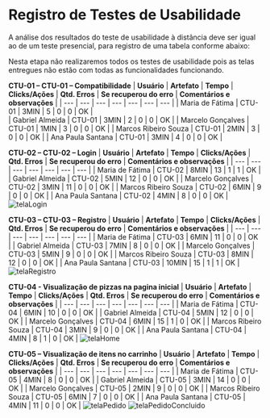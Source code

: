 # Registro de Testes de Usabilidade
 A análise dos resultados do teste de usabilidade à distância deve ser igual ao de um teste presencial, para registro de uma tabela conforme abaixo:

Nesta etapa não realizaremos todos os testes de usabilidade pois as telas entregues não estão com todas as funcionalidades funcionando.

**CTU-01 – CTU-01 – Compatibilidade**
| **Usuário** 	| **Artefato** 	| **Tempo** | **Clicks/Ações** | **Qtd. Erros** | **Se recuperou do erro** | **Comentários e observações** |
| --- 	| --- 	| --- | ---  | --- | --- | --- |
| Maria de Fátima	     | CTU-01 	| 3MIN | 5  | 0 | 0 | OK |  
| Gabriel Almeida      | CTU-01 	| 3MIN | 2 | 0 | 0 | OK |
| Marcelo Gonçalves   	| CTU-01	 | 1MIN | 3 | 0 | 0 | OK |
| Marcos Ribeiro Souza | CTU-01 	| 2MIN | 3  | 0 | 0 | OK |
| Ana Paula Santana    | CTU-01  | 3MIN | 4  | 0 | 0 | OK |


**CTU-02 – CTU-02 – Login**
| **Usuário** 	| **Artefato** 	| **Tempo** | **Clicks/Ações** | **Qtd. Erros** | **Se recuperou do erro** | **Comentários e observações** |
| --- 	| --- 	| --- | ---  | --- | --- | --- |
| Maria de Fátima	     | CTU-02 	| 8MIN | 13  | 1 | 1 | OK |
| Gabriel Almeida      | CTU-02 	| 5MIN | 12 | 0 | 0 | OK |
| Marcelo Gonçalves   	| CTU-02	 | 3MIN | 11 | 0 | 0 | OK |
| Marcos Ribeiro Souza | CTU-02 	| 6MIN | 9  | 0 | 0 | OK |
| Ana Paula Santana    | CTU-02  | 4MIN | 8  | 0 | 0 | OK |
![telaLogin](img/Login.png)

**CTU-03 – CTU-03 – Registro**
| **Usuário** 	| **Artefato** 	| **Tempo** | **Clicks/Ações** | **Qtd. Erros** | **Se recuperou do erro** | **Comentários e observações** |
| --- 	| --- 	| --- | ---  | --- | --- | --- |
| Maria de Fátima	     | CTU-03 	| 6MIN | 11  | 0 | 0 | OK |
| Gabriel Almeida      | CTU-03 	| 7MIN | 8  | 0 | 0 | OK |
| Marcelo Gonçalves   	| CTU-03	 | 5MIN | 9  | 0 | 0 | OK |
| Marcos Ribeiro Souza | CTU-03 	| 8MIN | 12  | 0 | 0 | OK |
| Ana Paula Santana    | CTU-03  | 10MIN | 15  | 1 | 1 | OK |
![telaRegistro](img/Registro.png)

**CTU-04 - Visualização de pizzas na pagina inicial**
| **Usuário** 	| **Artefato** 	| **Tempo** | **Clicks/Ações** | **Qtd. Erros** | **Se recuperou do erro** | **Comentários e observações** |
| --- 	| --- 	| --- | ---  | --- | --- | --- |
| Maria de Fátima	     | CTU-04 	| 6MIN | 10  | 0 | 0 | OK |
| Gabriel Almeida      | CTU-04 	| 5MIN | 12 | 0 | 0 | OK |
| Marcelo Gonçalves   	| CTU-04	 | 6MIN | 15 | 1 | 0 | OK |
| Marcos Ribeiro Souza | CTU-04 	| 3MIN | 9  | 0 | 0 | OK |
| Ana Paula Santana    | CTU-04  | 4MIN | 8  | 1 | 0 | OK |
![telaHome](img/Home.png)


**CTU-05 –  Visualização de itens no carrinho**
| **Usuário** 	| **Artefato** 	| **Tempo** | **Clicks/Ações** | **Qtd. Erros** | **Se recuperou do erro** | **Comentários e observações** |
| --- 	| --- 	| --- | ---  | --- | --- | --- |
| Maria de Fátima	     | CTU-05 	| 4MIN | 8  | 0 | 0 | OK |
| Gabriel Almeida      | CTU-05 	| 3MIN | 14 | 0 | 0 | OK |
| Marcelo Gonçalves   	| CTU-05	 | 2MIN | 9 | 0 | 0 | OK |
| Marcos Ribeiro Souza | CTU-05 	| 6MIN | 7  | 0 | 0 | OK |
| Ana Paula Santana    | CTU-05  | 4MIN | 11  | 0 | 0 | OK |
![telaPedido](img/Carrinho.png)
![telaPedidoConcluido](img/PedidoConcluido.png)


